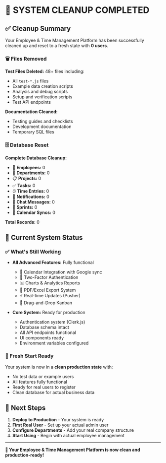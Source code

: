 # 🧹 SYSTEM CLEANUP COMPLETED

## ✅ Cleanup Summary

Your Employee & Time Management Platform has been successfully cleaned up and reset to a fresh state with **0 users**.

### 🗑️ Files Removed

**Test Files Deleted:** 48+ files including:
- All `test-*.js` files  
- Example data creation scripts
- Analysis and debug scripts
- Setup and verification scripts
- Test API endpoints

**Documentation Cleaned:**
- Testing guides and checklists
- Development documentation
- Temporary SQL files

### 🗄️ Database Reset

**Complete Database Cleanup:**
- 👥 **Employees:** 0
- 🏢 **Departments:** 0  
- 📋 **Projects:** 0
- ✅ **Tasks:** 0
- ⏰ **Time Entries:** 0
- 🔔 **Notifications:** 0
- 💬 **Chat Messages:** 0
- 🏃 **Sprints:** 0
- 📅 **Calendar Syncs:** 0

**Total Records:** 0

## 🚀 Current System Status

### ✅ What's Still Working
- **All Advanced Features:** Fully functional
  - 📅 Calendar Integration with Google sync
  - 🔐 Two-Factor Authentication  
  - 📊 Charts & Analytics Reports
  - 📄 PDF/Excel Export System
  - ⚡ Real-time Updates (Pusher)
  - 🎯 Drag-and-Drop Kanban

- **Core System:** Ready for production
  - Authentication system (Clerk.js)
  - Database schema intact
  - All API endpoints functional
  - UI components ready
  - Environment variables configured

### 🎯 Fresh Start Ready

Your system is now in a **clean production state** with:
- No test data or example users
- All features fully functional
- Ready for real users to register
- Clean database for actual business data

## 🔄 Next Steps

1. **Deploy to Production** - Your system is ready
2. **First Real User** - Set up your actual admin user
3. **Configure Departments** - Add your real company structure
4. **Start Using** - Begin with actual employee management

---

**🎊 Your Employee & Time Management Platform is now clean and production-ready!**
